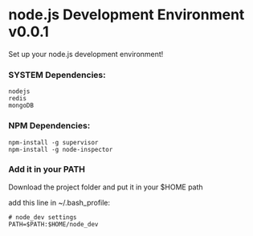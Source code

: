 # node.js Development Environment v0.0.1

Set up your node.js development environment!



### SYSTEM Dependencies:

	nodejs
	redis
	mongoDB
	

### NPM Dependencies:

	npm-install -g supervisor
	npm-install -g node-inspector
	
### Add it in your PATH

Download the project folder and put it in your $HOME path

add this line in ~/.bash_profile:
	
	# node_dev settings
	PATH=$PATH:$HOME/node_dev
	